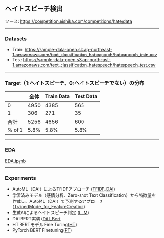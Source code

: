 ## ヘイトスピーチ検出
ソース: https://competition.nishika.com/competitions/hate/data

***
### Datasets
- Train: https://sample-data-open.s3.ap-northeast-1.amazonaws.com/text_classification_hatespeech/hatespeech_train.csv
- Test: https://sample-data-open.s3.ap-northeast-1.amazonaws.com/text_classification_hatespeech/hatespeech_test.csv

***
### Target（1:ヘイトスピーチ、0:ヘイトスピーチでない）の分布
|       | 全体 | Train Data | Test Data |
|-------|------|------------|-----------|
| 0 | 4950 | 4385       | 565       |
| 1  | 306  | 271        | 35        |
| 合計  | 5256 | 4656       | 600       |
| % of 1 | 5.8% | 5.8%       | 5.8%      |
  
***
### EDA
[EDA.ipynb](EDA.ipynb)
  
***
### Experiments
- AutoML（DAI）によるTFIDFアプローチ ([TFIDF_DAI](./TFIDF_DAI))
- 学習済みモデル（感情分析、Zero-shot Text Classification）から特徴量を作成し、AutoML（DAI）で予測するアプローチ ([TrainedModel_for_FeatureCreation](./TrainedModel_for_FeatureCreation))
- 生成AIによるヘイトスピーチ判定 ([LLM](./LLM))
- DAI BERT実装 ([DAI_Bert](./DAI_Bert))
- HT BERTモデル Fine Tuning([HT](./HT))
- PyTorch BERT Finetuning([PT](./PT))

